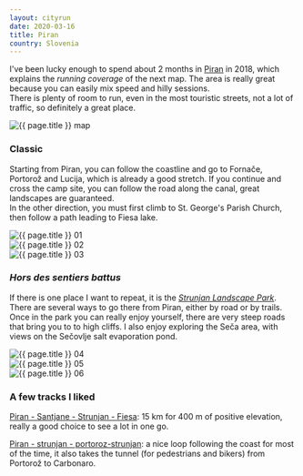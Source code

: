 ```yaml
---
layout: cityrun
date: 2020-03-16
title: Piran
country: Slovenia
---
```


I've been lucky enough to spend about 2 months in [Piran]() in 2018, which explains the
_running coverage_ of the next map. The area is really great because you can easily mix
speed and hilly sessions.  
There is plenty of room to run, even in the most touristic streets, not a lot of traffic, so definitely a great place.

<img src="{{ site.url }}/figures/run/{{ page.title }}Map.jpg" class="img-responsive" alt="{{ page.title }} map">

### <i class="fas fa-shoe-prints"></i> Classic
Starting from Piran, you can follow the coastline and go to Fornače, Portorož and Lucija, which is already a good stretch.
If you continue and cross the camp site, you can follow the road along the canal, great landscapes are guaranteed.      
In the other direction, you must first climb to St. George's Parish Church, then follow a path leading to Fiesa lake.

<div class="row">
    <div class="col-lg-4">
        <img src="{{ site.url }}/figures/run/{{ page.title }}01.JPG" class="img-responsive" alt="{{ page.title }} 01">
    </div>
    <div class="col-lg-4">
        <img src="{{ site.url }}/figures/run/{{ page.title }}02.JPG" class="img-responsive" alt="{{ page.title }} 02">
    </div>
    <div class="col-lg-4">
        <img src="{{ site.url }}/figures/run/{{ page.title }}03.JPG" class="img-responsive" alt="{{ page.title }} 03">
    </div>
</div>

### <i class="fas fa-map-signs"></i> _Hors des sentiers battus_

If there is one place I want to repeat, it is the [*Strunjan Landscape Park*](https://www.naravniparkislovenije.si/en/nature-parks/strunjan-landscape-park). There are several ways to go there from Piran, either by road or by trails. Once in the park you can really enjoy yourself, there are very steep roads that bring you to to high cliffs.
I also enjoy exploring the Seča area, with views on the Sečovlje salt evaporation pond.
<div class="row">
    <div class="col-lg-4">
        <img src="{{ site.url }}/figures/run/{{ page.title }}04.JPG" class="img-responsive" alt="{{ page.title }} 04">
    </div>
    <div class="col-lg-4">
        <img src="{{ site.url }}/figures/run/{{ page.title }}05.JPG" class="img-responsive" alt="{{ page.title }} 05">
    </div>
    <div class="col-lg-4">
        <img src="{{ site.url }}/figures/run/{{ page.title }}06.JPG" class="img-responsive" alt="{{ page.title }} 06">
    </div>

</div>


### <i class="fas fa-star"></i> A few tracks I liked

[<i class="fas fa-link"></i> Piran - Santjane - Strunjan - Fiesa](https://www.wikiloc.com/running-trails/piran-santjane-strunjan-fiesa-29981096): 15 km for 400 m of positive elevation, really a good choice to see a lot in one go.

[<i class="fas fa-link"></i> Piran - strunjan - portoroz-strunjan](https://www.wikiloc.com/running-trails/piran-portoroz-strunjan-29901629): a nice loop following the coast for most of the time, it also takes the tunnel (for pedestrians and bikers) from Portorož to Carbonaro.
